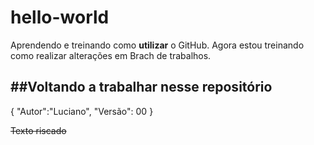 # hello-world
Aprendendo e treinando como **utilizar** o GitHub.
Agora estou treinando como realizar alterações em Brach de trabalhos.

##Voltando a trabalhar **nesse** repositório
---
{
"Autor":"Luciano",
"Versão": 00
}

~~Texto riscado~~


